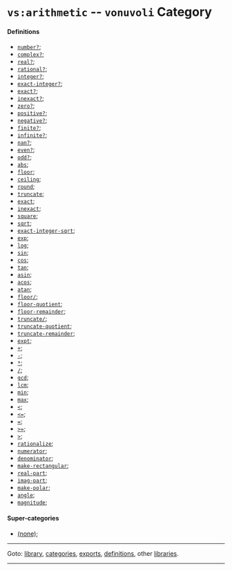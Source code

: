 

<a id='category__vonuvoli__vs_3a_arithmetic'></a>

# `vs:arithmetic` -- `vonuvoli` Category


<a id='category__vonuvoli__vs_3a_arithmetic__definitions'></a>

#### Definitions

 * [`number?`](../../vonuvoli/definitions/number_3f.md#definition__vonuvoli__number_3f);
 * [`complex?`](../../vonuvoli/definitions/complex_3f.md#definition__vonuvoli__complex_3f);
 * [`real?`](../../vonuvoli/definitions/real_3f.md#definition__vonuvoli__real_3f);
 * [`rational?`](../../vonuvoli/definitions/rational_3f.md#definition__vonuvoli__rational_3f);
 * [`integer?`](../../vonuvoli/definitions/integer_3f.md#definition__vonuvoli__integer_3f);
 * [`exact-integer?`](../../vonuvoli/definitions/exact-integer_3f.md#definition__vonuvoli__exact-integer_3f);
 * [`exact?`](../../vonuvoli/definitions/exact_3f.md#definition__vonuvoli__exact_3f);
 * [`inexact?`](../../vonuvoli/definitions/inexact_3f.md#definition__vonuvoli__inexact_3f);
 * [`zero?`](../../vonuvoli/definitions/zero_3f.md#definition__vonuvoli__zero_3f);
 * [`positive?`](../../vonuvoli/definitions/positive_3f.md#definition__vonuvoli__positive_3f);
 * [`negative?`](../../vonuvoli/definitions/negative_3f.md#definition__vonuvoli__negative_3f);
 * [`finite?`](../../vonuvoli/definitions/finite_3f.md#definition__vonuvoli__finite_3f);
 * [`infinite?`](../../vonuvoli/definitions/infinite_3f.md#definition__vonuvoli__infinite_3f);
 * [`nan?`](../../vonuvoli/definitions/nan_3f.md#definition__vonuvoli__nan_3f);
 * [`even?`](../../vonuvoli/definitions/even_3f.md#definition__vonuvoli__even_3f);
 * [`odd?`](../../vonuvoli/definitions/odd_3f.md#definition__vonuvoli__odd_3f);
 * [`abs`](../../vonuvoli/definitions/abs.md#definition__vonuvoli__abs);
 * [`floor`](../../vonuvoli/definitions/floor.md#definition__vonuvoli__floor);
 * [`ceiling`](../../vonuvoli/definitions/ceiling.md#definition__vonuvoli__ceiling);
 * [`round`](../../vonuvoli/definitions/round.md#definition__vonuvoli__round);
 * [`truncate`](../../vonuvoli/definitions/truncate.md#definition__vonuvoli__truncate);
 * [`exact`](../../vonuvoli/definitions/exact.md#definition__vonuvoli__exact);
 * [`inexact`](../../vonuvoli/definitions/inexact.md#definition__vonuvoli__inexact);
 * [`square`](../../vonuvoli/definitions/square.md#definition__vonuvoli__square);
 * [`sqrt`](../../vonuvoli/definitions/sqrt.md#definition__vonuvoli__sqrt);
 * [`exact-integer-sqrt`](../../vonuvoli/definitions/exact-integer-sqrt.md#definition__vonuvoli__exact-integer-sqrt);
 * [`exp`](../../vonuvoli/definitions/exp.md#definition__vonuvoli__exp);
 * [`log`](../../vonuvoli/definitions/log.md#definition__vonuvoli__log);
 * [`sin`](../../vonuvoli/definitions/sin.md#definition__vonuvoli__sin);
 * [`cos`](../../vonuvoli/definitions/cos.md#definition__vonuvoli__cos);
 * [`tan`](../../vonuvoli/definitions/tan.md#definition__vonuvoli__tan);
 * [`asin`](../../vonuvoli/definitions/asin.md#definition__vonuvoli__asin);
 * [`acos`](../../vonuvoli/definitions/acos.md#definition__vonuvoli__acos);
 * [`atan`](../../vonuvoli/definitions/atan.md#definition__vonuvoli__atan);
 * [`floor/`](../../vonuvoli/definitions/floor_2f.md#definition__vonuvoli__floor_2f);
 * [`floor-quotient`](../../vonuvoli/definitions/floor-quotient.md#definition__vonuvoli__floor-quotient);
 * [`floor-remainder`](../../vonuvoli/definitions/floor-remainder.md#definition__vonuvoli__floor-remainder);
 * [`truncate/`](../../vonuvoli/definitions/truncate_2f.md#definition__vonuvoli__truncate_2f);
 * [`truncate-quotient`](../../vonuvoli/definitions/truncate-quotient.md#definition__vonuvoli__truncate-quotient);
 * [`truncate-remainder`](../../vonuvoli/definitions/truncate-remainder.md#definition__vonuvoli__truncate-remainder);
 * [`expt`](../../vonuvoli/definitions/expt.md#definition__vonuvoli__expt);
 * [`+`](../../vonuvoli/definitions/ZZZZ__2b.md#definition__vonuvoli__ZZZZ__2b);
 * [`-`](../../vonuvoli/definitions/ZZZZ__2d.md#definition__vonuvoli__ZZZZ__2d);
 * [`*`](../../vonuvoli/definitions/ZZZZ__2a.md#definition__vonuvoli__ZZZZ__2a);
 * [`/`](../../vonuvoli/definitions/ZZZZ__2f.md#definition__vonuvoli__ZZZZ__2f);
 * [`gcd`](../../vonuvoli/definitions/gcd.md#definition__vonuvoli__gcd);
 * [`lcm`](../../vonuvoli/definitions/lcm.md#definition__vonuvoli__lcm);
 * [`min`](../../vonuvoli/definitions/min.md#definition__vonuvoli__min);
 * [`max`](../../vonuvoli/definitions/max.md#definition__vonuvoli__max);
 * [`<`](../../vonuvoli/definitions/ZZZZ__3c.md#definition__vonuvoli__ZZZZ__3c);
 * [`<=`](../../vonuvoli/definitions/ZZZZ__3c_3d.md#definition__vonuvoli__ZZZZ__3c_3d);
 * [`=`](../../vonuvoli/definitions/ZZZZ__3d.md#definition__vonuvoli__ZZZZ__3d);
 * [`>=`](../../vonuvoli/definitions/ZZZZ__3e_3d.md#definition__vonuvoli__ZZZZ__3e_3d);
 * [`>`](../../vonuvoli/definitions/ZZZZ__3e.md#definition__vonuvoli__ZZZZ__3e);
 * [`rationalize`](../../vonuvoli/definitions/rationalize.md#definition__vonuvoli__rationalize);
 * [`numerator`](../../vonuvoli/definitions/numerator.md#definition__vonuvoli__numerator);
 * [`denominator`](../../vonuvoli/definitions/denominator.md#definition__vonuvoli__denominator);
 * [`make-rectangular`](../../vonuvoli/definitions/make-rectangular.md#definition__vonuvoli__make-rectangular);
 * [`real-part`](../../vonuvoli/definitions/real-part.md#definition__vonuvoli__real-part);
 * [`imag-part`](../../vonuvoli/definitions/imag-part.md#definition__vonuvoli__imag-part);
 * [`make-polar`](../../vonuvoli/definitions/make-polar.md#definition__vonuvoli__make-polar);
 * [`angle`](../../vonuvoli/definitions/angle.md#definition__vonuvoli__angle);
 * [`magnitude`](../../vonuvoli/definitions/magnitude.md#definition__vonuvoli__magnitude);


<a id='category__vonuvoli__vs_3a_arithmetic__super-categories'></a>

#### Super-categories

 * [(none)](../../vonuvoli/categories/_index.md#toc__vonuvoli__categories);

----

Goto: [library](../../vonuvoli/_index.md#library__vonuvoli), [categories](../../vonuvoli/categories/_index.md#toc__vonuvoli__categories), [exports](../../vonuvoli/exports/_index.md#toc__vonuvoli__exports), [definitions](../../vonuvoli/definitions/_index.md#toc__vonuvoli__definitions), other [libraries](../../_libraries.md#toc__libraries).

----

